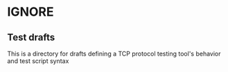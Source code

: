 # IGNORE

## Test drafts
This is a directory for drafts defining a TCP protocol testing tool's behavior and test script syntax